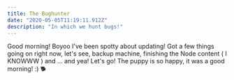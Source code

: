 ```yaml
---
title: The Bughunter
date: "2020-05-05T11:19:11.912Z"
description: "In which we hunt bugs!"
---
```


Good morning! Boyoo I've been spotty about updating! Got a few things going on right now, let's see, backup machine, finishing the Node content ( I KNOWWW ) and ... and yea! Let's go! The puppy is so happy, it was a good morning! :) 🐕
